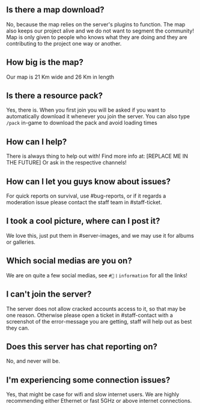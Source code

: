 ## **Is there a map download?**
No, because the map relies on the server's plugins to function. The map also keeps our project alive and we do not want to segment the community! Map is only given to people who knows what they are doing and they are contributing to the project one way or another.

## **How big is the map?**
Our map is 21 Km wide and 26 Km in length

## **Is there a resource pack?**
Yes, there is. When you first join you will be asked if you want to automatically download it whenever you join the server. You can also type `/pack` in-game to download the pack and avoid loading times

## **How can I help?**
There is always thing to help out with! Find more info at: [REPLACE ME IN THE FUTURE] Or ask in the respective channels!

## **How can I let you guys know about issues?**
For quick reports on survival, use ⁠#bug-reports, or if it regards a moderation issue please contact the staff team in ⁠#staff-ticket.

## **I took a cool picture, where can I post it?**
We love this, just put them in ⁠#server-images, and we may use it for albums or galleries.

## **Which social medias are you on?**
We are on quite a few social medias, see `⁠#📌〡information` for all the links!

## **I can't join the server?**
The server does not allow cracked accounts access to it, so that may be one reason. Otherwise please open a ticket in #staff-contact with a screenshot of the error-message you are getting, staff will help out as best they can.

## **Does this server has chat reporting on?**
No, and never will be.

## **I'm experiencing some connection issues?**
Yes, that might be case for wifi and slow internet users. We are highly recommending either Ethernet or fast 5GHz or above internet connections.